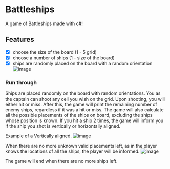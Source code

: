 # Battleships
A game of Battleships made with c#! 

## Features

- [x] choose the size of the board (1 - 5 grid)
- [x] choose a number of ships (1 - size of the board)
- [x] ships are randomly placed on the board with a random orientation
![image](https://github.com/n0laja00/Battleships/assets/73889850/eb522cea-4644-453a-bd36-32004cdef500)

### Run through
Ships are placed randomly on the board with random orientations. You as the captain can shoot any cell you wish on the grid. 
Upon shooting, you will either hit or miss. After this, the game will print the remaining number of enemy ships, regardless if it was a hit or miss. 
The game will also calculate all the possible placements of the ships on board, excluding the ships whose position is known.
If you hit a ship 2 times, the game will inform you if the ship you shot is vertically or horizontally aligned.

Example of a Vertically aligned.
![image](https://github.com/n0laja00/Battleships/assets/73889850/48761ae0-ec59-498c-aa89-c04afebdf72e)


When there are no more unknown valid placements left, as in the player knows the locations of all the ships, the player will be informed.
![image](https://github.com/n0laja00/Battleships/assets/73889850/68e87894-eb37-4a6e-a9ff-f5905cbee76c)



The game will end when there are no more ships left.
